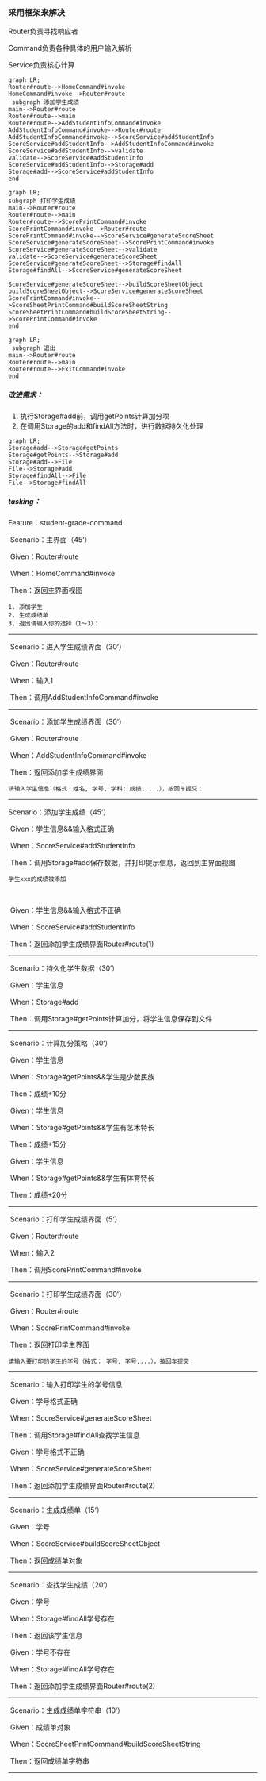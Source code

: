 ### 采用框架来解决

Router负责寻找响应者

Command负责各种具体的用户输入解析

Service负责核心计算

```mermaid
graph LR;
Router#route-->HomeCommand#invoke
HomeCommand#invoke-->Router#route
 subgraph 添加学生成绩
main-->Router#route
Router#route-->main
Router#route-->AddStudentInfoCommand#invoke
AddStudentInfoCommand#invoke-->Router#route
AddStudentInfoCommand#invoke-->ScoreService#addStudentInfo
ScoreService#addStudentInfo-->AddStudentInfoCommand#invoke
ScoreService#addStudentInfo-->validate
validate-->ScoreService#addStudentInfo
ScoreService#addStudentInfo-->Storage#add
Storage#add-->ScoreService#addStudentInfo
end
```
```mermaid
graph LR;
subgraph 打印学生成绩
main-->Router#route
Router#route-->main
Router#route-->ScorePrintCommand#invoke
ScorePrintCommand#invoke-->Router#route
ScorePrintCommand#invoke-->ScoreService#generateScoreSheet
ScoreService#generateScoreSheet-->ScorePrintCommand#invoke
ScoreService#generateScoreSheet-->validate
validate-->ScoreService#generateScoreSheet
ScoreService#generateScoreSheet-->Storage#findAll
Storage#findAll-->ScoreService#generateScoreSheet

ScoreService#generateScoreSheet-->buildScoreSheetObject
buildScoreSheetObject-->ScoreService#generateScoreSheet
ScorePrintCommand#invoke-->ScoreSheetPrintCommand#buildScoreSheetString
ScoreSheetPrintCommand#buildScoreSheetString-->ScorePrintCommand#invoke
end
```
```mermaid
graph LR;
 subgraph 退出
main-->Router#route
Router#route-->main
Router#route-->ExitCommand#invoke
end
```

##### 改进需求：

1. 执行Storage#add前，调用getPoints计算加分项
2. 在调用Storage的add和findAll方法时，进行数据持久化处理

```mermaid
graph LR;
Storage#add-->Storage#getPoints
Storage#getPoints-->Storage#add
Storage#add-->File
File-->Storage#add
Storage#findAll-->File
File-->Storage#findAll
```

##### tasking：

Feature：student-grade-command

​	Scenario：主界面（45‘）

​		Given：Router#route

​		When：HomeCommand#invoke

​		Then：返回主界面视图

```
1. 添加学生
2. 生成成绩单
3. 退出请输入你的选择（1～3）：
```

------

​	Scenario：进入学生成绩界面（30‘）

​		Given：Router#route

​		When：输入1

​		Then：调用AddStudentInfoCommand#invoke

------

​	Scenario：添加学生成绩界面（30‘）

​		Given：Router#route

​		When：AddStudentInfoCommand#invoke

​		Then：返回添加学生成绩界面

```
请输入学生信息（格式：姓名, 学号, 学科: 成绩, ...），按回车提交：
```

------

Scenario：添加学生成绩（45‘）

​		Given：学生信息&&输入格式正确

​		When：ScoreService#addStudentInfo

​		Then：调用Storage#add保存数据，并打印提示信息，返回到主界面视图

```
学生xxx的成绩被添加
```

​		

​		Given：学生信息&&输入格式不正确

​		When：ScoreService#addStudentInfo

​		Then：返回添加学生成绩界面Router#route(1)

------

​	Scenario：持久化学生数据（30‘）

​		Given：学生信息

​		When：Storage#add

​		Then：调用Storage#getPoints计算加分，将学生信息保存到文件

------

​	Scenario：计算加分策略（30‘）

​		Given：学生信息

​		When：Storage#getPoints&&学生是少数民族

​		Then：成绩+10分



​		Given：学生信息

​		When：Storage#getPoints&&学生有艺术特长

​		Then：成绩+15分



​		Given：学生信息

​		When：Storage#getPoints&&学生有体育特长

​		Then：成绩+20分

------

​	Scenario：打印学生成绩界面（5‘）

​		Given：Router#route

​		When：输入2

​		Then：调用ScorePrintCommand#invoke

------

​	Scenario：打印学生成绩界面（30‘）

​		Given：Router#route

​		When：ScorePrintCommand#invoke

​		Then：返回打印学生界面

```
请输入要打印的学生的学号（格式： 学号, 学号,...），按回车提交：
```

------

​	Scenario：输入打印学生的学号信息

​		Given：学号格式正确

​		When：ScoreService#generateScoreSheet

​		Then：调用Storage#findAll查找学生信息



​		Given：学号格式不正确

​		When：ScoreService#generateScoreSheet

​		Then：返回添加学生成绩界面Router#route(2)

------

​	Scenario：生成成绩单（15‘）

​		Given：学号

​		When：ScoreService#buildScoreSheetObject

​		Then：返回成绩单对象

------

​	Scenario：查找学生成绩（20‘）

​		Given：学号

​		When：Storage#findAll学号存在

​		Then：返回该学生信息



​		Given：学号不存在

​		When：Storage#findAll学号存在

​		Then：返回添加学生成绩界面Router#route(2)

------

​	Scenario：生成成绩单字符串（10‘）

​		Given：成绩单对象

​		When：ScoreSheetPrintCommand#buildScoreSheetString

​		Then：返回成绩单字符串

------

